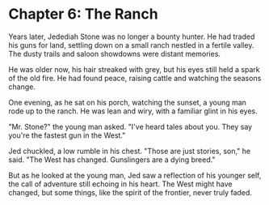 # Chapter 6: The Ranch

Years later, Jedediah Stone was no longer a bounty hunter.  He had traded his guns for land, settling down on a small ranch nestled in a fertile valley.  The dusty trails and saloon showdowns were distant memories.

He was older now, his hair streaked with grey, but his eyes still held a spark of the old fire.  He had found peace, raising cattle and watching the seasons change.

One evening, as he sat on his porch, watching the sunset, a young man rode up to the ranch.  He was lean and wiry, with a familiar glint in his eyes.

"Mr. Stone?" the young man asked.  "I've heard tales about you.  They say you're the fastest gun in the West."

Jed chuckled, a low rumble in his chest.  "Those are just stories, son," he said.  "The West has changed.  Gunslingers are a dying breed."

But as he looked at the young man, Jed saw a reflection of his younger self, the call of adventure still echoing in his heart.  The West might have changed, but some things, like the spirit of the frontier, never truly faded.
